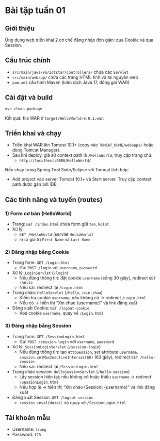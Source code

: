 # Bài tập tuần 01

## Giới thiệu
Ứng dụng web triển khai 2 cơ chế đăng nhập đơn giản: qua Cookie và qua Session.


## Cấu trúc chính
- `src/main/java/vn/iotstar/controllers/` chứa các `Servlet`
- `src/main/webapp/` chứa các trang HTML tĩnh và tài nguyên web
- `pom.xml` cấu hình Maven (biên dịch Java 17, đóng gói WAR)

## Cài đặt và build
```bash
mvn clean package
```
Kết quả: file WAR ở `target/HelloWorld-0.0.1.war`.

## Triển khai và chạy
- Triển khai WAR lên Tomcat 10.1+ (copy vào `TOMCAT_HOME/webapps/` hoặc dùng Tomcat Manager).
- Sau khi deploy, giả sử context path là `/HelloWorld`, truy cập trang chủ:
  - `http://localhost:8080/HelloWorld/`

Nếu chạy trong Spring Tool Suite/Eclipse với Tomcat tích hợp:
- Add project vào server Tomcat 10.1+ và Start server. Truy cập context path được gán bởi IDE.

## Các tính năng và tuyến (routes)

### 1) Form cơ bản (HelloWorld)
- Trang: `GET /index.html` chứa form gửi `ten`, `holot`
- Xử lý:
  - `GET /HelloWorld` (servlet `HelloWorld`)
  - In ra giá trị `First Name` và `Last Name`

### 2) Đăng nhập bằng Cookie
- Trang form: `GET /Login.html`
  - Gửi `POST /login` với `username`, `password`
- Xử lý: `LoginServlet` (`/login`)
  - Nếu đúng thông tin: đặt cookie `username` (sống 30 giây), redirect `GET /hello`
  - Nếu sai: redirect lại `/Login.html`
- Trang chào: `HelloServlet` (`/hello`, `/xin-chao`)
  - Kiểm tra cookie `username`; nếu không có → redirect `/Login.html`
  - Nếu có → hiển thị “Xin chao {username}” và link đăng xuất
- Đăng xuất Cookie: `GET /logout-cookie`
  - Xoá cookie `username`, quay về `/Login.html`

### 3) Đăng nhập bằng Session
- Trang form: `GET /SessionLogin.html`
  - Gửi `POST /session-login` với `username`, `password`
- Xử lý: `SessionLoginServlet` (`/session-login`)
  - Nếu đúng thông tin: tạo `HttpSession`, set attribute `username`, `session.setMaxInactiveInterval(60)` (60 giây), redirect `GET /hello-session`
  - Nếu sai: redirect lại `/SessionLogin.html`
- Trang chào session: `HelloSessionServlet` (`/hello-session`)
  - Lấy session hiện tại; nếu không có hoặc thiếu `username` → redirect `/SessionLogin.html`
  - Nếu hợp lệ → hiển thị “Xin chao (Session) {username}” và link đăng xuất
- Đăng xuất Session: `GET /logout-session`
  - `session.invalidate()` và quay về `/SessionLogin.html`

## Tài khoản mẫu
- Username: `trung`
- Password: `123`


